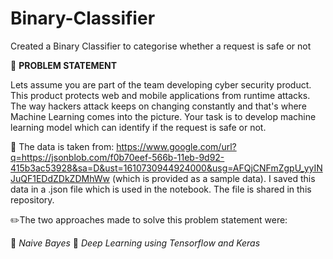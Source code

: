 # Binary-Classifier
Created a Binary Classifier to categorise whether a request is safe or not

:pushpin: **PROBLEM STATEMENT**

Lets assume you are part of the team developing cyber security product. This product protects web and mobile applications from runtime attacks. The way hackers attack keeps on changing constantly and that's where Machine Learning comes into the picture. Your task is to develop machine learning model which can identify if the request is safe or not.

:open_file_folder: The data is taken from: https://www.google.com/url?q=https://jsonblob.com/f0b70eef-566b-11eb-9d92-415b3ac53928&sa=D&ust=1610730944924000&usg=AFQjCNFmZgpU_yyINJuQF1EDdZDkZDMhWw
(which is provided as a sample data).
I saved this data in a .json file which is used in the notebook. The file is shared in this repository.

:pencil2:The two approaches made to solve this problem statement were:

:small_orange_diamond: *Naive Bayes*
:small_orange_diamond: *Deep Learning using Tensorflow and Keras*


